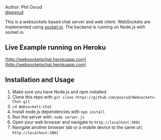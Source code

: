 Author: Phil Oxrud  
[@poxrud](http://www.twitter.com/poxrud)

This is a websockets based chat server and web client. WebSockets are implemented using [socket.io](http://socket.io/).
The backend is running on Node.js with socket.io.

## Live Example running on Heroku
[http://websocketschat.herokuapp.com](http://websocketschat.herokuapp.com)


## Installation and Usage

1. Make sure you have Node.js and npm installed
2. Clone this repo with `git clone https://github.com/poxrud/Websockets-Chat.git`
3. `cd Websockets-Chat`
4. Install node.js dependencies with `npm install`
5. Run the server with: `node server.js`
6. Open your web browser and navigate to `http://localhost:3001`
7. Navigate another browser tab or a mobile device to the same url, `http://localhost:3001`
